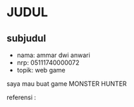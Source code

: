 # JUDUL

## subjudul

* nama: ammar dwi anwari
* nrp: 05111740000072
* topik: web game

saya mau buat game MONSTER HUNTER

referensi : 